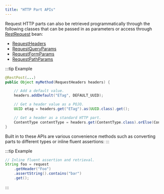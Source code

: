 ```yaml
---
title: "HTTP Part APIs"
---
```


Request HTTP parts can also be retrieved programmatically through the following classes that can be passed in as parameters or access through [RestRequest](../apidocs/org/apache/juneau/rest/RestRequest.html) bean:
- [RequestHeaders](../apidocs/org/apache/juneau/rest/httppart/RequestHeaders.html)
- [RequestQueryParams](../apidocs/org/apache/juneau/rest/httppart/RequestQueryParams.html)
- [RequestFormParams](../apidocs/org/apache/juneau/rest/httppart/RequestFormParams.html)
- [RequestPathParams](../apidocs/org/apache/juneau/rest/httppart/RequestPathParams.html)

:::tip Example


```java
@RestPost(...)
public Object myMethod(RequestHeaders headers) {

    // Add a default value.
    headers.addDefault("ETag", DEFAULT_UUID);

    // Get a header value as a POJO.
    UUID etag = headers.get("ETag").as(UUID.class).get();

    // Get a header as a standard HTTP part.
    ContentType contentType = headers.get(ContentType.class).orElse(ContentType.TEXT_XML);
}
```


Built in to these APIs are various convenience methods such as converting parts to
different types or inline fluent assertions:
:::

:::tip Example


```java
// Inline fluent assertion and retrieval.
String foo = request
    .getHeader("Foo")
    .assertString().contains("bar")
    .get();

```

:::
